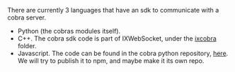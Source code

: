 There are currently 3 languages that have an sdk to communicate with a cobra server.

* Python (the cobras modules itself).
* C++. The cobra sdk code is part of IXWebSocket, under the [ixcobra](https://github.com/machinezone/IXWebSocket/tree/master/ixcobra/ixcobra) folder.
* Javascript. The code can be found in the cobra python repository, [here](https://github.com/machinezone/cobra/tree/master/sdk/javascript). We will try to publish it to npm, and maybe make it its own repo.
